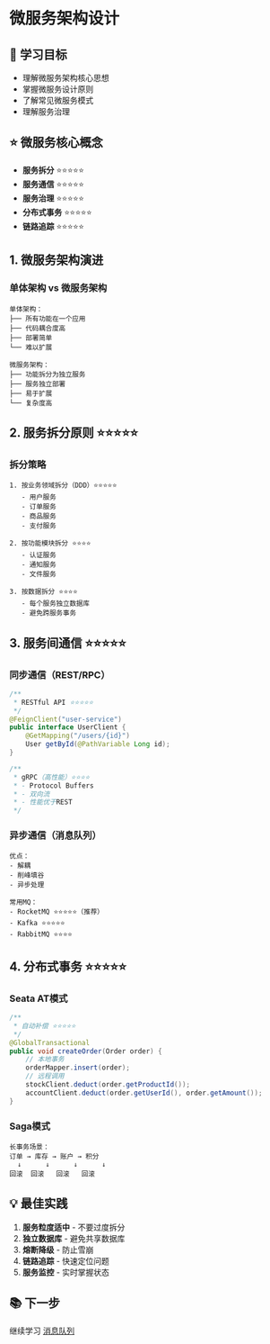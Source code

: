 # 微服务架构设计

## 📌 学习目标

- 理解微服务架构核心思想
- 掌握微服务设计原则
- 了解常见微服务模式
- 理解服务治理

## ⭐ 微服务核心概念

- **服务拆分** ⭐⭐⭐⭐⭐
- **服务通信** ⭐⭐⭐⭐⭐
- **服务治理** ⭐⭐⭐⭐⭐
- **分布式事务** ⭐⭐⭐⭐⭐
- **链路追踪** ⭐⭐⭐⭐⭐

## 1. 微服务架构演进

### 单体架构 vs 微服务架构

```
单体架构：
├── 所有功能在一个应用
├── 代码耦合度高
├── 部署简单
└── 难以扩展

微服务架构：
├── 功能拆分为独立服务
├── 服务独立部署
├── 易于扩展
└── 复杂度高
```

## 2. 服务拆分原则 ⭐⭐⭐⭐⭐

### 拆分策略

```
1. 按业务领域拆分（DDD）⭐⭐⭐⭐⭐
   - 用户服务
   - 订单服务
   - 商品服务
   - 支付服务

2. 按功能模块拆分 ⭐⭐⭐⭐
   - 认证服务
   - 通知服务
   - 文件服务

3. 按数据拆分 ⭐⭐⭐⭐
   - 每个服务独立数据库
   - 避免跨服务事务
```

## 3. 服务间通信 ⭐⭐⭐⭐⭐

### 同步通信（REST/RPC）

```java
/**
 * RESTful API ⭐⭐⭐⭐⭐
 */
@FeignClient("user-service")
public interface UserClient {
    @GetMapping("/users/{id}")
    User getById(@PathVariable Long id);
}

/**
 * gRPC（高性能）⭐⭐⭐⭐
 * - Protocol Buffers
 * - 双向流
 * - 性能优于REST
 */
```

### 异步通信（消息队列）

```
优点：
- 解耦
- 削峰填谷
- 异步处理

常用MQ：
- RocketMQ ⭐⭐⭐⭐⭐（推荐）
- Kafka ⭐⭐⭐⭐⭐
- RabbitMQ ⭐⭐⭐⭐
```

## 4. 分布式事务 ⭐⭐⭐⭐⭐

### Seata AT模式

```java
/**
 * 自动补偿 ⭐⭐⭐⭐⭐
 */
@GlobalTransactional
public void createOrder(Order order) {
    // 本地事务
    orderMapper.insert(order);
    // 远程调用
    stockClient.deduct(order.getProductId());
    accountClient.deduct(order.getUserId(), order.getAmount());
}
```

### Saga模式

```
长事务场景：
订单 → 库存 → 账户 → 积分
  ↓      ↓      ↓      ↓
回滚  回滚   回滚   回滚
```

## 💡 最佳实践

1. **服务粒度适中** - 不要过度拆分
2. **独立数据库** - 避免共享数据库
3. **熔断降级** - 防止雪崩
4. **链路追踪** - 快速定位问题
5. **服务监控** - 实时掌握状态

## 📚 下一步

继续学习 [消息队列](./消息队列.md)

